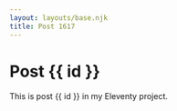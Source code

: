```yaml
---
layout: layouts/base.njk
title: Post 1617
---
```


# Post {{ id }}

This is post {{ id }} in my Eleventy project.
